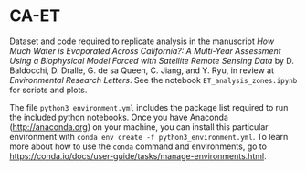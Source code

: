 # CA-ET

Dataset and code required to replicate analysis in the manuscript *How Much Water is Evaporated Across California?:  A Multi-Year Assessment Using a Biophysical Model Forced with Satellite Remote Sensing Data* by D. Baldocchi, D. Dralle, G. de sa Queen, C. Jiang, and Y. Ryu, in review at *Environmental Research Letters*. See the notebook `ET_analysis_zones.ipynb` for scripts and plots. 

The file `python3_environment.yml` includes the package list required to run the included python notebooks. Once you have Anaconda (<http://anaconda.org>) on your machine, you can install this particular environment with `conda env create -f python3_environment.yml`. To learn more about how to use the `conda` command and environments, go to <https://conda.io/docs/user-guide/tasks/manage-environments.html>.
